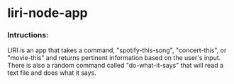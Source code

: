 # liri-node-app
### Intructions:
LIRI is an app that takes a command, "spotify-this-song", "concert-this", or "movie-this" and returns pertinent information based on the user's input. There is also a random command called "do-what-it-says" that will read a text file and does what it says.
